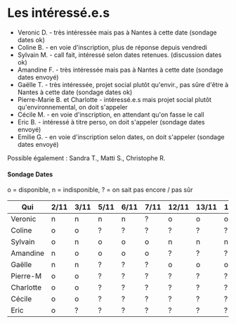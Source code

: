 # Les intéressé.e.s

- Veronic D. - très intéressée mais pas à Nantes à cette date (sondage dates ok)
- Coline B. - en voie d'inscription, plus de réponse depuis vendredi
- Sylvain M. - call fait, intéressé selon dates retenues. (discussion dates ok)
- Amandine F. - très intéressée mais pas à Nantes à cette date (sondage dates envoyé)
- Gaëlle T. - très intéressée, projet social plutôt qu'envir., pas sûre d'être à Nantes à cette date (sondage dates ok)
- Pierre-Marie B. et Charlotte - intéressé.e.s mais projet social plutôt qu'environnemental, on doit s'appeler
- Cécile M. - en voie d'inscription, en attendant qu'on fasse le call
- Eric B. - intéressé à titre perso, on doit s'appeler (sondage dates envoyé)
- Emilie G. - en voie d'inscription selon dates, on doit s'appeler (sondage dates envoyé)

Possible également : Sandra T., Matti S., Christophe R.

#### Sondage Dates

o = disponible, n = indisponible, ? = on sait pas encore / pas sûr

| Qui       | 2/11 | 3/11 | 5/11 | 6/11 | 7/11 | 12/11 | 13/11 | 14/11 | 15/11 |
|-----------|------|------|------|------|------|-------|-------|-------|-------|
| Veronic   | n    | n    | n    | n    | ?    |  o    |  o    |  o    |  o    |
| Coline    | o    | o    | ?    | ?    | ?    |  ?    |  ?    |  ?    |  ?    |
| Sylvain   | o    | n    | o    | o    | o    |  n    |  n    |  n    |  n    |
| Amandine  | n    | o    | o    | o    | o    |  ?    |  ?    |  ?    |  ?    |
| Gaëlle    | n    | n    | ?    | ?    | ?    |  o    |  o    |  o    |  o    |
| Pierre-M  | o    | o    | ?    | ?    | ?    |  ?    |  ?    |  ?    |  ?    |
| Charlotte | o    | o    | ?    | ?    | ?    |  ?    |  ?    |  ?    |  ?    |
| Cécile    | o    | o    | ?    | ?    | ?    |  ?    |  ?    |  ?    |  ?    |
| Eric      | o    | ?    | ?    | ?    | ?    |  ?    |  ?    |  ?    |  ?    |
